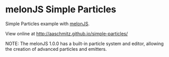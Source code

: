 melonJS Simple Particles
=======================

Simple Particles example with [melonJS](https://github.com/melonjs/melonJS).

View online at http://aaschmitz.github.io/simple-particles/

NOTE: The melonJS 1.0.0 has a built-in particle system and editor, allowing the creation of advanced particles and emitters.

